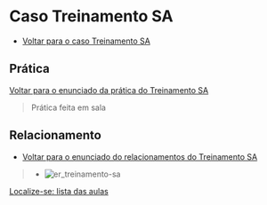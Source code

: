# Caso Treinamento SA

- [Voltar para o caso Treinamento SA](https://github.com/tmenegaz/db_dendezeiros/blob/master/assunto/ansRequisitos.md#treinamento-sa)

## Prática

[Voltar para o enunciado da prática do Treinamento SA](https://github.com/tmenegaz/db_dendezeiros/blob/master/assunto/ansRequisitos.md#pratique)

> Prática feita em sala

## Relacionamento

- [Voltar para o enunciado do relacionamentos do Treinamento SA](https://github.com/tmenegaz/db_dendezeiros/blob/master/assunto/ansRequisitos.md#relacionamento)

> - ![er_treinamento-sa](img/er_treinamento-sa.png "er_treinamento-sa")

[Localize-se: lista das aulas](https://github.com/tmenegaz/db_dendezeiros/blob/master/assunto/lista.md#lista-de-aulas)